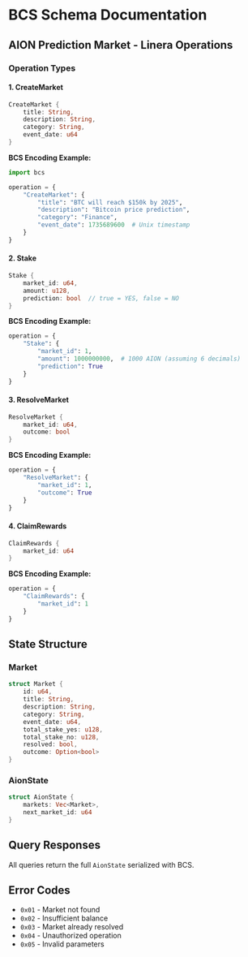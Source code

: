 # BCS Schema Documentation

## AION Prediction Market - Linera Operations

### Operation Types

#### 1. CreateMarket
```rust
CreateMarket {
    title: String,
    description: String,
    category: String,
    event_date: u64
}
```

**BCS Encoding Example:**
```python
import bcs

operation = {
    "CreateMarket": {
        "title": "BTC will reach $150k by 2025",
        "description": "Bitcoin price prediction",
        "category": "Finance",
        "event_date": 1735689600  # Unix timestamp
    }
}
```

#### 2. Stake
```rust
Stake {
    market_id: u64,
    amount: u128,
    prediction: bool  // true = YES, false = NO
}
```

**BCS Encoding Example:**
```python
operation = {
    "Stake": {
        "market_id": 1,
        "amount": 1000000000,  # 1000 AION (assuming 6 decimals)
        "prediction": True
    }
}
```

#### 3. ResolveMarket
```rust
ResolveMarket {
    market_id: u64,
    outcome: bool
}
```

**BCS Encoding Example:**
```python
operation = {
    "ResolveMarket": {
        "market_id": 1,
        "outcome": True
    }
}
```

#### 4. ClaimRewards
```rust
ClaimRewards {
    market_id: u64
}
```

**BCS Encoding Example:**
```python
operation = {
    "ClaimRewards": {
        "market_id": 1
    }
}
```

## State Structure

### Market
```rust
struct Market {
    id: u64,
    title: String,
    description: String,
    category: String,
    event_date: u64,
    total_stake_yes: u128,
    total_stake_no: u128,
    resolved: bool,
    outcome: Option<bool>
}
```

### AionState
```rust
struct AionState {
    markets: Vec<Market>,
    next_market_id: u64
}
```

## Query Responses

All queries return the full `AionState` serialized with BCS.

## Error Codes

- `0x01` - Market not found
- `0x02` - Insufficient balance
- `0x03` - Market already resolved
- `0x04` - Unauthorized operation
- `0x05` - Invalid parameters
